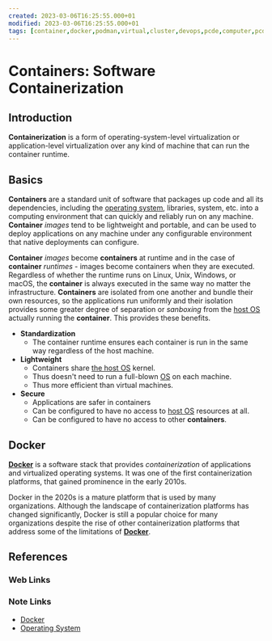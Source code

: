```yaml
---
created: 2023-03-06T16:25:55.000+01
modified: 2023-03-06T16:25:55.000+01
tags: [container,docker,podman,virtual,cluster,devops,pcde,computer,pcde,module10]
---
```

# Containers: Software Containerization

## Introduction

**Containerization** is a form of operating-system-level virtualization or
application-level virtualization over any kind of
machine that can run the container runtime.

## Basics

**Containers** are a standard unit of software that packages up code and
all its dependencies,
including the [operating system][os-zk], libraries, system, etc. into
a computing environment that can quickly and reliably run on any machine.
**Container** *images* tend to be lightweight and portable, and can be used to
deploy applications on any machine under any configurable environment that
native deployments can configure.

**Container** *images* become **containers** at runtime and
in the case of **container** *runtimes* -
images become containers when they are executed.
Regardless of whether the runtime runs on Linux, Unix, Windows, or macOS,
the **container** is always executed in the same way no matter the infrastructure.
**Containers** are isolated from one another and bundle their own resources,
so the applications run uniformly and their isolation provides some
greater degree of separation or *sanboxing* from
the [host OS][os-zk] actually running the **container**.
This provides these benefits.

* **Standardization**
  * The container runtime ensures each container is run in the same way
    regardless of the host machine.
* **Lightweight**
  * Containers share [the host OS][os-zk] kernel.
  * Thus doesn't need to run a full-blown [OS][os-zk] on each machine.
  * Thus more efficient than virtual machines.
* **Secure**
  * Applications are safer in containers
  * Can be configured to have no access to [host OS][os-zk] resources at all.
  * Can be configured to have no access to other **containers**.

## Docker

[**Docker**][docker-zk] is a software stack that
provides *containerization* of applications and virtualized operating systems.
It was one of the first containerization platforms,
that gained prominence in the early 2010s.

Docker in the 2020s is a mature platform that is used by many organizations.
Although the landscape of containerization platforms has changed significantly,
Docker is still a popular choice for many organizations despite
the rise of other containerization platforms that address some of the
limitations of [**Docker**][docker-zk].

## References

### Web Links

<!-- Hidden References -->

### Note Links

* [Docker][docker-zk]
* [Operating System][os-zk]

<!-- Hidden References -->
[docker-zk]: ./docker.md "Docker"
[os-zk]: ./os.md "Operating System"

